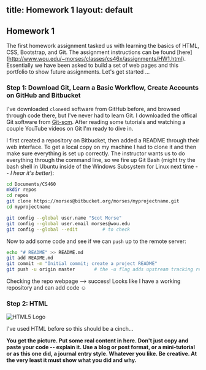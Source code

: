 title: Homework 1
layout: default
---
## Homework 1

The first homework assignment tasked us with learning the basics of HTML, CSS, Bootstrap, and Git.
The assignment instructions can be found [here] (http://www.wou.edu/~morses/classes/cs46x/assignments/HW1.html).
Essentially we have been asked to build a set of web pages and this portfolio to show future assignments.
Let's get started ...

### Step 1: Download Git, Learn a Basic Workflow, Create Accounts on GitHub and Bitbucket

I've downloaded `clone`ed software from GitHub before, and browsed through code there, but I've never had to learn Git.  I downloaded the offical Git software from [Git-scm](https://git-scm.com/).  After reading some tutorials and watching a couple YouTube videos on Git I'm ready to dive in.

I first created a repository on Bitbucket, then added a README through their web interface.  To get a local copy on my machine I had to clone it and then make sure everything is set up correctly.  The instructor wants us to do everything through the command line, so we fire up Git Bash (might try the bash shell in Ubuntu inside of the Windows Subsystem for Linux next time -- *I hear it's better*):

```bash
cd Documents/CS460
mkdir repos
cd repos
git clone https://morses@bitbucket.org/morses/myprojectname.git
cd myprojectname

git config --global user.name "Scot Morse"
git config --global user.email morses@wou.edu
git config --global --edit         # to check
```

Now to add some code and see if we can `push` up to the remote server:

```bash
echo "# README" >> README.md
git add README.md
git commit -m "Initial commit; create a project README"
git push -u origin master       # the -u flag adds upstream tracking reference -- will have to look this one up
```

Checking the repo webpage --> success!  Looks like I have a working repository and can add code &#9786;

### Step 2: HTML

![HTML5 Logo](HTML5.png)

I've used HTML before so this should be a cinch...


**You get the picture.  Put some real content in here.  Don't just copy and paste your code -- explain it.  Use a blog or post format, or a mini-tutorial or as this one did, a journal entry style.  Whatever you like.  Be creative.  At the very least it must show what you did and why.**

